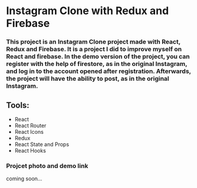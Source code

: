 # Instagram Clone with Redux and Firebase
### This project is an Instagram Clone project made with React, Redux and Firebase. It is a project I did to improve myself on React and firebase. In the demo version of the project, you can register with the help of firestore, as in the original Instagram, and log in to the account opened after registration. Afterwards, the project will have the ability to post, as in the original Instagram.
## Tools:
- React
- React Router
- React Icons
- Redux
- React State and Props
- React Hooks
### Projcet photo and demo link
coming soon...
